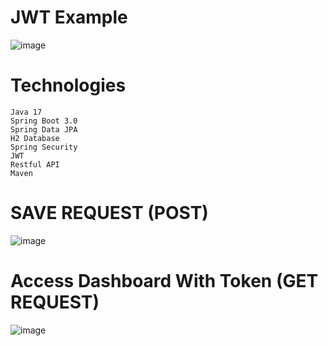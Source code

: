# JWT Example

  ![image](https://user-images.githubusercontent.com/69572868/233927162-4844d5de-1a52-42fa-bf5e-a0c6ccd33c5f.png)


# Technologies
    Java 17
    Spring Boot 3.0
    Spring Data JPA
    H2 Database
    Spring Security
    JWT
    Restful API
    Maven
   

# SAVE REQUEST (POST)

  ![image](https://user-images.githubusercontent.com/69572868/233928541-1b2671aa-dd2e-4461-85aa-125dccbca28d.png)


# Access Dashboard With Token (GET REQUEST)

  ![image](https://user-images.githubusercontent.com/69572868/233929038-650fbbe9-a223-4019-9054-ff9bf93a3342.png)
